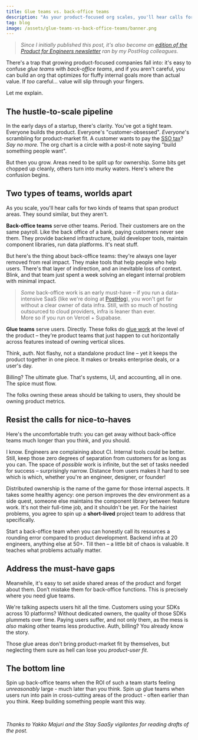 ```yaml
---
title: Glue teams vs. back-office teams
description: "As your product-focused org scales, you'll hear calls for two kinds of horizontal teams. They sound similar, but they aren't."
tag: blog
image: /assets/glue-teams-vs-back-office-teams/banner.png
---
```


> *Since I initially published this post, it's also become an [edition of the Product for Engineers newsletter](https://newsletter.posthog.com/p/glue-teams-vs-back-office-teams) ran by my PostHog colleagues.*

There's a trap that growing product-focused companies fall into: it's easy to confuse *glue teams* with *back-office teams*, and if you aren't careful, you can build an org that optimizes for fluffy internal goals more than actual value. If *too* careful… value will slip through your fingers.

Let me explain.

## The hustle-to-scale pipeline

In the early days of a startup, there's clarity. You've got a tight team. Everyone builds the product. Everyone's "customer-obsessed". *Everyone*'s scrambling for product-market fit. A customer wants to pay the [SSO tax](https://sso.tax/)? *Say no more.* The org chart is a circle with a post-it note saying "build something people want".

But then you grow. Areas need to be split up for ownership. Some bits get chopped up cleanly, others turn into murky waters. Here's where the confusion begins.

## Two types of teams, worlds apart

As you scale, you'll hear calls for two kinds of teams that span product areas. They sound similar, but they aren't.

**Back-office teams** serve other teams. Period. Their customers are on the same payroll. Like the back office of a bank, paying customers never see them. They provide backend infrastructure, build developer tools, maintain component libraries, run data platforms. It's neat stuff.

But here's the thing about back-office teams: they're always one layer removed from real impact. They make tools that help people who help users. There's that layer of indirection, and an inevitable loss of context. Blink, and that team just spent a week solving an elegant internal problem with minimal impact.

> *Some* back-office work is an early must-have – if you run a data-intensive SaaS (like we're doing at [PostHog](https://posthog.com)), you won't get far without a clear owner of data infra. Still, with so much of hosting outsourced to cloud providers, infra is leaner than ever. More so if you run on Vercel + Supabase.

**Glue teams** serve users. Directly. These folks do [glue work](https://www.noidea.dog/glue) at the level of the product – they're product teams that just happen to cut horizontally across features instead of owning vertical slices.

Think, auth. Not flashy, not a standalone product line – yet it keeps the product together in one piece. It makes or breaks enterprise deals, or a user's day.

Billing? The ultimate glue. That's systems, UI, and accounting, all in one. The spice must flow.

The folks owning these areas should be talking to users, they should be owning product metrics.

## Resist the calls for nice-to-haves

Here's the uncomfortable truth: you can get away without back-office teams much longer than you think, and you should.

I know. Engineers are complaining about CI. Internal tools could be better. Still, keep those zero degrees of separation from customers for as long as you can. The space of *possible* work is infinite, but the set of tasks needed for success – surprisingly narrow. Distance from users makes it hard to see which is which, whether you're an engineer, designer, or founder!

Distributed ownership is the name of the game for those internal aspects. It takes some healthy agency: one person improves the dev environment as a side quest, someone else maintains the component library between feature work. It's not their full-time job, and it shouldn't be yet. For the hairiest problems, you agree to spin up a **short-lived** project team to address that specifically.

Start a back-office team when you can honestly call its resources a rounding error compared to product development. Backend infra at 20 engineers, anything else at 50+. Till then – a little bit of chaos is valuable. It teaches what problems actually matter.

## Address the must-have gaps

Meanwhile, it's easy to set aside shared areas of the product and forget about them. Don’t mistake them for back-office functions. This is precisely where you need glue teams.

We're talking aspects users hit all the time. Customers using your SDKs across 10 platforms? Without dedicated owners, the quality of those SDKs plummets over time. Paying users suffer, and not only them, as the mess is *also* making other teams less productive. Auth, billing? You already know the story.

Those glue areas don't bring product-market fit by themselves, but neglecting them sure as hell can lose you *product-user fit*.

## The bottom line

Spin up back-office teams when the ROI of such a team starts feeling *unreasonably* large - much later than you think.
Spin up glue teams when users run into pain in cross-cutting areas of the product - often earlier than you think.
Keep building something people want this way.

<br/>

*Thanks to Yakko Majuri and the Stay SaaSy vigilantes for reading drafts of the post.*
